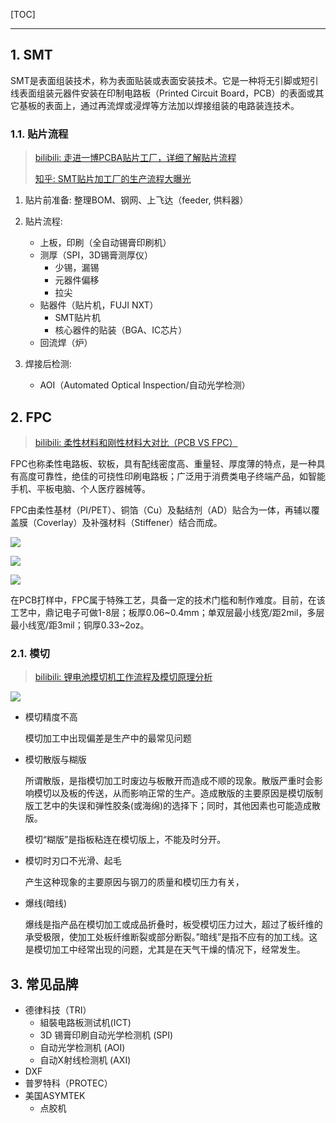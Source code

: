 <!--
+++
title       = "PCB"
description = "1. SMT; 2. FPC; 3. 常见品牌"
date        = "2022-01-03"
tags        = []
categories  = ["7-理论知识","77-机械设计"]
series      = []
keywords    = []
weight      = 5
toc         = true
draft       = false
+++ -->

[TOC]

---

## 1. SMT

SMT是表面组装技术，称为表面贴装或表面安装技术。它是一种将无引脚或短引线表面组装元器件安装在印制电路板（Printed Circuit Board，PCB）的表面或其它基板的表面上，通过再流焊或浸焊等方法加以焊接组装的电路装连技术。

### 1.1. 贴片流程
> [bilibili: 走进一博PCBA贴片工厂，详细了解贴片流程](https://www.bilibili.com/video/BV1zv41117hd?from=search&seid=698408535050406339)
>
> [知乎: SMT贴片加工厂的生产流程大曝光](https://zhuanlan.zhihu.com/p/96091791)

1. 贴片前准备: 整理BOM、钢网、上飞达（feeder, 供料器）
2. 贴片流程:

    - 上板，印刷（全自动锡膏印刷机）
    - 测厚（SPI，3D锡膏测厚仪）
        + 少锡，漏锡
        + 元器件偏移
        + 拉尖
    - 贴器件（贴片机，FUJI NXT）
        + SMT贴片机
        + 核心器件的贴装（BGA、IC芯片）
    - 回流焊（炉）

3. 焊接后检测:
    + AOI（Automated Optical Inspection/自动光学检测）

## 2. FPC
> [bilibili: 柔性材料和刚性材料大对比（PCB VS FPC）](https://www.bilibili.com/video/BV17A411j7yc?from=search&seid=11923079078117560693)

FPC也称柔性电路板、软板，具有配线密度高、重量轻、厚度薄的特点，是一种具有高度可靠性，绝佳的可挠性印刷电路板；广泛用于消费类电子终端产品，如智能手机、平板电脑、个人医疗器械等。

FPC由柔性基材（PI/PET）、铜箔（Cu）及黏结剂（AD）贴合为一体，再辅以覆盖膜（Coverlay）及补强材料（Stiffener）结合而成。

![](pcb工艺流/pcb工艺流-0.jpg)

![](pcb工艺流/pcb工艺流-1.jpg)

![](pcb工艺流/pcb工艺流-2.jpg)

在PCB打样中，FPC属于特殊工艺，具备一定的技术门槛和制作难度。目前，在该工艺中，鼎记电子可做1-8层；板厚0.06~0.4mm；单双层最小线宽/距2mil，多层最小线宽/距3mil；铜厚0.33~2oz。

### 2.1. 模切
> [bilibili: 锂电池模切机工作流程及模切原理分析](https://www.bilibili.com/video/BV1M54y1i7o9?from=search&seid=10162983351639188533)

![](pcb工艺流/pcb工艺流-3.jpg)

+ 模切精度不高

    模切加工中出现偏差是生产中的最常见问题

+ 模切散版与糊版

    所谓散版，是指模切加工时废边与板散开而造成不顺的现象。散版严重时会影响模切以及板的传送，从而影响正常的生产。造成散版的主要原因是模切版制版工艺中的失误和弹性胶条(或海绵)的选择下；同时，其他因素也可能造成散版。

    模切“糊版”是指板粘连在模切版上，不能及时分开。

+ 模切时刃口不光滑、起毛

    产生这种现象的主要原因与钢刀的质量和模切压力有关，

+ 爆线(暗线)

    爆线是指产品在模切加工或成品折叠时，板受模切压力过大，超过了板纤维的承受极限，使加工处板纤维断裂或部分断裂。”暗线”是指不应有的加工线。这是模切加工中经常出现的问题，尤其是在天气干燥的情况下，经常发生。

## 3. 常见品牌

+ 德律科技（TRI）
    * 組裝电路板测试机(ICT)
    * 3D 锡膏印刷自动光学检测机 (SPI)
    * 自动光学检测机 (AOI)
    * 自动X射线检测机 (AXI)
+ DXF
+ 普罗特科（PROTEC）
+ 美国ASYMTEK
    + 点胶机

